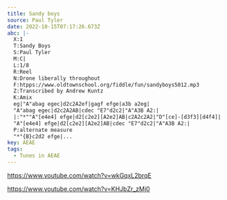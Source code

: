 ```yaml
---
title: Sandy boys
source: Paul Tyler
date: 2022-10-15T07:17:26.673Z
abc: |-
  X:1
  T:Sandy Boys
  S:Paul Tyler
  M:C|
  L:1/8
  R:Reel
  N:Drone liberally throughout
  F:htpps://www.oldtownschool.org/fiddle/fun/sandyboys5012.mp3
  Z:Transcribed by Andrew Kuntz
  K:Amix
  eg|"A"abag egec|d2c2A2ef|gagf efge|a3b a2eg|
  "A"abag egec|d2c2A2AB|cdec "E7"d2c2|"A"A3B A2:|
  |:"*""A"[e4e4] efge|d2[c2e2][A2e2]AB|c2A2c2A2|"D"[ce]-[d3f3][d4f4]|
  "A"[e4e4] efge|d2[c2e2][A2e2]AB|cdec "E7"d2c2|"A"A3B A2:|
  P:alternate measure
  "*"{B}c2d2 efge|...
key: AEAE
tags:
  - Tunes in AEAE
---
```

https://www.youtube.com/watch?v=wkGqxL2brqE

https://www.youtube.com/watch?v=KHJbZr_zMj0